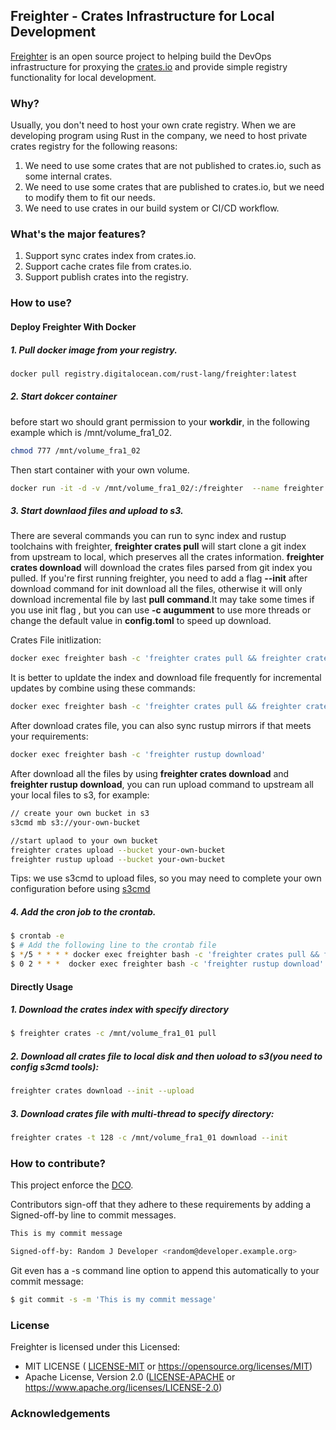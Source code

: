 ## Freighter - Crates Infrastructure for Local Development

[Freighter](https://github.com/open-rust-initiative/freighter) is an open source project to helping build the DevOps infrastructure for proxying the [crates.io](https://crates.io) and provide simple registry functionality for local development.

### Why?

Usually, you don't need to host your own crate registry. When we are developing program using Rust in the company, we need to host private crates registry for the following reasons:

1. We need to use some crates that are not published to crates.io, such as some internal crates.
2. We need to use some crates that are published to crates.io, but we need to modify them to fit our needs.
3. We need to use crates in our build system or CI/CD workflow.

### What's the major features?

1. Support sync crates index from crates.io.
2. Support cache crates file from crates.io.
3. Support publish crates into the registry.

### How to use?

#### Deploy Freighter With Docker

##### 1. Pull docker image from your registry.
```bash
docker pull registry.digitalocean.com/rust-lang/freighter:latest
```

##### 2. Start dokcer container
before start wo should grant permission to your __workdir__, in the following example which is /mnt/volume_fra1_02.

```bash
chmod 777 /mnt/volume_fra1_02
```
Then start container with your own volume.
```bash
docker run -it -d -v /mnt/volume_fra1_02/:/freighter  --name freighter registry.digitalocean.com/rust-lang/freighter:latest
```

##### 3. Start downlaod files and upload to s3.
There are several commands you can run to sync index and rustup toolchains with freighter, 
__freighter crates pull__ will start clone a git index from upstream to local, which preserves all the crates information.
__freighter crates download__ will download the crates files parsed from git index you pulled. If you're first running freighter, you need to add a flag __--init__ after download command for init download all the files, otherwise it will only download incremental file by last __pull command__.It may take some times if you use init flag , but you can use __-c augumment__ to use more threads or change the default value in __config.toml__ to speed up download. 

Crates File initlization:

```bash
docker exec freighter bash -c 'freighter crates pull && freighter crates download --init'
```

It is better to upldate the index and download file frequently for incremental updates by combine using these commands:

```bash
docker exec freighter bash -c 'freighter crates pull && freighter crates download'
```

After download crates file, you can also sync rustup mirrors if that meets your requirements:

```bash
docker exec freighter bash -c 'freighter rustup download'
```

After download all the files by using __freighter crates download__ and __freighter rustup download__, you can run upload command to upstream all your local files to s3, for example:

```bash
// create your own bucket in s3
s3cmd mb s3://your-own-bucket

//start uplaod to your own bucket
freighter crates upload --bucket your-own-bucket
freighter rustup upload --bucket your-own-bucket
```
Tips: we use s3cmd to upload files, so you may need to complete your own configuration before using [s3cmd](https://github.com/s3tools/s3cmd)

##### 4. Add the cron job to the crontab.
```bash
$ crontab -e
$ # Add the following line to the crontab file
$ */5 * * * * docker exec freighter bash -c 'freighter crates pull && freighter crates download'
$ 0 2 * * *  docker exec freighter bash -c 'freighter rustup download'
```

#### Directly Usage

##### 1. Download the crates index with specify directory
```bash
$ freighter crates -c /mnt/volume_fra1_01 pull
```
##### 2. Download all crates file to local disk and then uoload to s3(you need to config s3cmd tools):
```bash
freighter crates download --init --upload
```
##### 3. Download crates file with multi-thread to specify directory:
```bash
freighter crates -t 128 -c /mnt/volume_fra1_01 download --init
```

### How to contribute?

This project enforce the [DCO](https://developercertificate.org).

Contributors sign-off that they adhere to these requirements by adding a Signed-off-by line to commit messages.

```bash
This is my commit message

Signed-off-by: Random J Developer <random@developer.example.org>
```

Git even has a -s command line option to append this automatically to your commit message:

```bash
$ git commit -s -m 'This is my commit message'
```

### License

Freighter is licensed under this Licensed:

* MIT LICENSE ( [LICENSE-MIT](LICENSE-MIT) or https://opensource.org/licenses/MIT) 
* Apache License, Version 2.0 ([LICENSE-APACHE](LICENSE-APACHE) or https://www.apache.org/licenses/LICENSE-2.0)

### Acknowledgements
